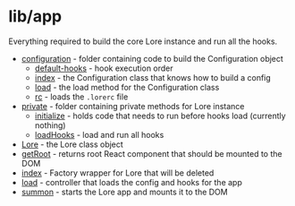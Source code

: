 # lib/app

Everything required to build the core Lore instance and run all the hooks.

* [configuration](/docs/architecture/app/configuration.md) - folder containing code to build the Configuration object
  * [default-hooks](/docs/architecture/app/configuration/default-hooks.md) - hook execution order
  * [index](/docs/architecture/app/configuration/index.md) - the Configuration class that knows how to build a config
  * [load](/docs/architecture/app/configuration/load.md) - the load method for the Configuration class
  * [rc](/docs/architecture/app/configuration/rc.md) - loads the `.lorerc` file
* [private](/docs/architecture/app/private.md) - folder containing private methods for Lore instance
  * [initialize](/docs/architecture/app/private/initialize.md) - holds code that needs to run before hooks load (currently nothing)
  * [loadHooks](/docs/architecture/app/private/loadHooks.md) - load and run all hooks
* [Lore](/docs/architecture/app/Lore.md) - the Lore class object
* [getRoot](/docs/architecture/app/getRoot.md) - returns root React component that should be mounted to the DOM  
* [index](/docs/architecture/app/index.md) - Factory wrapper for Lore that will be deleted
* [load](/docs/architecture/app/load.md) - controller that loads the config and hooks for the app
* [summon](/docs/architecture/app/summon.md) - starts the Lore app and mounts it to the DOM
